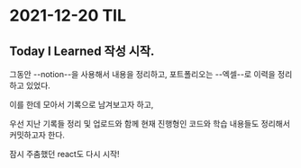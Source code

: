 # 2021-12-20 TIL

## Today I Learned 작성 시작.
그동안 --notion--을 사용해서 내용을 정리하고,
포트폴리오는 --엑셀--로 이력을 정리하고 있었다.

이를 한데 모아서 기록으로 남겨보고자 하고,

우선 지난 기록들 정리 및 업로드와 함께
현재 진행형인 코드와 학습 내용들도 정리해서 커밋하고자 한다.

잠시 주춤했던 react도 다시 시작!